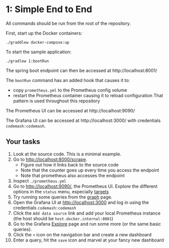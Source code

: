 # 1: Simple End to End

All commands should be run from the root of the repository.

First, start up the Docker containers:

`./graddlew docker-compose:up`

To start the sample application:

`./gradlew 1:bootRun`

The spring boot endpoint can then be accessed at http://localhost:8001/

The `bootRun` command has an added hook that causes it to:
* copy `prometheus.yml` to the Prometheus config volume
* restart the Prometheus container causing it to reload configuration
That pattern is used throughout this repository

The Prometheus UI can be accessed at http://localhost:9090/

The Grafana UI can be accessed at http://localhost:3000/ with credentials `codemash:codemash`.


## Your tasks

1. Look at the source code. This is a minimal example.
2. Go to [http://localhost:8000/scrape](http://localhost:8000/scrape).
    * Figure out how it links back to the source code
    * Note that the counter goes up every time you access the endpoint
    * Note that prometheus also accesses the endpoint
3. Inspect `./prometheus.yml`
4. Go to [http://localhost:9090/](http://localhost:9090/), the Prometheus UI.  Explore the different options in the `status` menu,
especially  [targets](http://localhost:9090/targets)
5. Try running some queries from the [graph](http://localhost:9090/graph) page.
6. Open the Grafana UI at [http://localhost:3000](http://localhost:3000) and log in using the credentials `codemash:codemash`
7. Click the `Add data source` link and add your local Prometheus instance (the host should be `host.docker.internal:8001`)
8. Go to the Grafana [Explore](http://localhost:3000/explore) page and run some more (or the same basic queries).
9. Click the `+` icon on the navigation bar and create a new dashboard
10. Enter a query, hit the `save` icon and marvel at your fancy new dashboard
